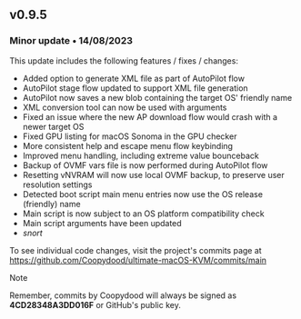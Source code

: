 ## v0.9.5

### Minor update • 14/08/2023

This update includes the following features / fixes / changes:

- Added option to generate XML file as part of AutoPilot flow
- AutoPilot stage flow updated to support XML file generation
- AutoPilot now saves a new blob containing the target OS' friendly name
- XML conversion tool can now be used with arguments
- Fixed an issue where the new AP download flow would crash with a newer target OS
- Fixed GPU listing for macOS Sonoma in the GPU checker
- More consistent help and escape menu flow keybinding
- Improved menu handling, including extreme value bounceback
- Backup of OVMF vars file is now performed during AutoPilot flow
- Resetting vNVRAM will now use local OVMF backup, to preserve user resolution settings
- Detected boot script main menu entries now use the OS release (friendly) name
- Main script is now subject to an OS platform compatibility check
- Main script arguments have been updated
- *snort*

To see individual code changes, visit the project's commits page at <https://github.com/Coopydood/ultimate-macOS-KVM/commits/main>

> [!NOTE]
> Remember, commits by Coopydood will always be signed as **4CD28348A3DD016F** or GitHub's public key.